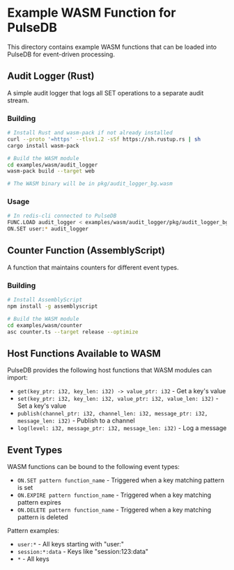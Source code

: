 # Example WASM Function for PulseDB

This directory contains example WASM functions that can be loaded into PulseDB for event-driven processing.

## Audit Logger (Rust)

A simple audit logger that logs all SET operations to a separate audit stream.

### Building

```bash
# Install Rust and wasm-pack if not already installed
curl --proto '=https' --tlsv1.2 -sSf https://sh.rustup.rs | sh
cargo install wasm-pack

# Build the WASM module
cd examples/wasm/audit_logger
wasm-pack build --target web

# The WASM binary will be in pkg/audit_logger_bg.wasm
```

### Usage

```bash
# In redis-cli connected to PulseDB
FUNC.LOAD audit_logger < examples/wasm/audit_logger/pkg/audit_logger_bg.wasm
ON.SET user:* audit_logger
```

## Counter Function (AssemblyScript)

A function that maintains counters for different event types.

### Building

```bash
# Install AssemblyScript
npm install -g assemblyscript

# Build the WASM module
cd examples/wasm/counter
asc counter.ts --target release --optimize
```

## Host Functions Available to WASM

PulseDB provides the following host functions that WASM modules can import:

- `get(key_ptr: i32, key_len: i32) -> value_ptr: i32` - Get a key's value
- `set(key_ptr: i32, key_len: i32, value_ptr: i32, value_len: i32)` - Set a key's value  
- `publish(channel_ptr: i32, channel_len: i32, message_ptr: i32, message_len: i32)` - Publish to a channel
- `log(level: i32, message_ptr: i32, message_len: i32)` - Log a message

## Event Types

WASM functions can be bound to the following event types:

- `ON.SET pattern function_name` - Triggered when a key matching pattern is set
- `ON.EXPIRE pattern function_name` - Triggered when a key matching pattern expires
- `ON.DELETE pattern function_name` - Triggered when a key matching pattern is deleted

Pattern examples:
- `user:*` - All keys starting with "user:"
- `session:*:data` - Keys like "session:123:data" 
- `*` - All keys
